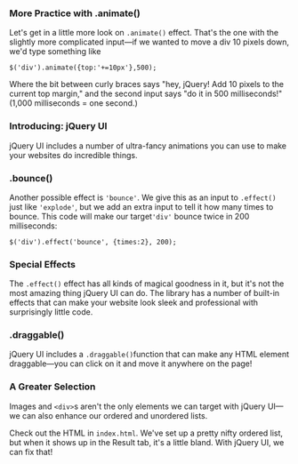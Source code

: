 ### **More Practice with .animate\(\)**

Let's get in a little more look on  `.animate()` effect. That's the one with the slightly more complicated input—if we wanted to move a div 10 pixels down, we'd type something like

```
$('div').animate({top:'+=10px'},500);
```

Where the bit between curly braces says "hey, jQuery! Add 10 pixels to the current top margin," and the second input says "do it in 500 milliseconds!" \(1,000 milliseconds = one second.\)

### **Introducing: jQuery UI**

jQuery UI includes a number of ultra-fancy animations you can use to make your websites do incredible things.

### **.bounce\(\)**

Another possible effect is `'bounce'`. We give this as an input to `.effect()` just like `'explode'`, but we add an extra input to tell it how many times to bounce. This code will make our target`'div'` bounce twice in 200 milliseconds:

```
$('div').effect('bounce', {times:2}, 200);
```

### **Special Effects**

The `.effect()` effect has all kinds of magical goodness in it, but it's not the most amazing thing jQuery UI can do. The library has a number of built-in effects that can make your website look sleek and professional with surprisingly little code.



### **.draggable\(\)**

jQuery UI includes a `.draggable()`function that can make any HTML element draggable—you can click on it and move it anywhere on the page!

### **A Greater Selection**

Images and `<div>`s aren't the only elements we can target with jQuery UI—we can also enhance our ordered and unordered lists.

Check out the HTML in `index.html`. We've set up a pretty nifty ordered list, but when it shows up in the Result tab, it's a little bland. With jQuery UI, we can fix that!



